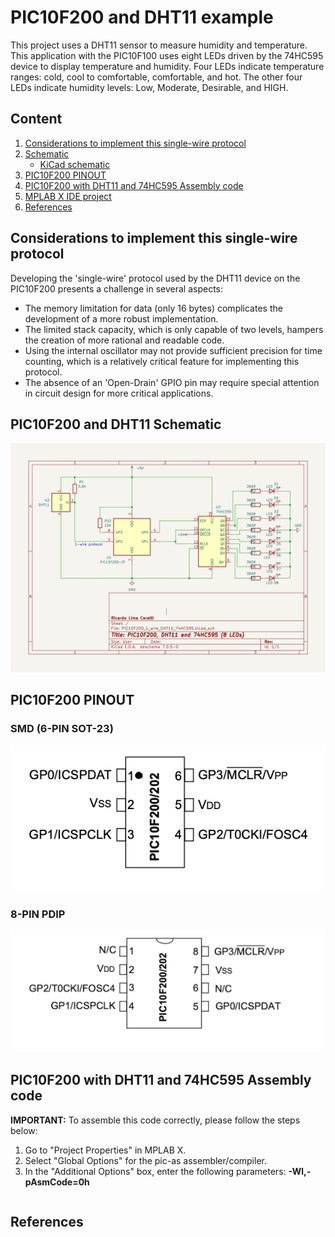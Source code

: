# PIC10F200 and DHT11 example

This project uses a DHT11 sensor to  measure humidity and temperature. This application with the PIC10F100 uses eight LEDs driven by the 74HC595 device to display temperature and humidity. Four LEDs indicate temperature ranges: cold, cool to comfortable, comfortable, and hot. The other four LEDs indicate humidity levels: Low, Moderate, Desirable, and HIGH.  


## Content

1. [Considerations to implement this single-wire protocol ](#considerations-to-implement-this-single-wire-protocol)
2. [Schematic](#pic10f200-and-dht11-schematic)
    * [KiCad schematic](./KiCad/)
3. [PIC10F200 PINOUT](#pic10f200-pinout)    
4. [PIC10F200 with  DHT11 and 74HC595 Assembly code](#pic10f200-with-dht11-and-74hc595-assembly-code)    
5. [MPLAB X IDE project](./MPLAB_EXAMPLE/)    
6. [References](#references)


## Considerations to implement this single-wire protocol 

Developing the 'single-wire' protocol used by the DHT11 device on the PIC10F200 presents a challenge in several aspects:

* The memory limitation for data (only 16 bytes) complicates the development of a more robust implementation.
* The limited stack capacity, which is only capable of two levels, hampers the creation of more rational and readable code.
* Using the internal oscillator may not provide sufficient precision for time counting, which is a relatively critical feature for implementing this protocol.
* The absence of an 'Open-Drain' GPIO pin may require special attention in circuit design for more critical applications.


## PIC10F200 and DHT11 Schematic 


![PIC10F200 and DHT11 Schematic](./schematic_pic10f200_DHT11_74HC595_LEDs.jpg)


## PIC10F200 PINOUT

### SMD (6-PIN SOT-23)

![PIC10F200 SMD PINOUT](./../../../images/pic10f200_smd_pinout.png)

### 8-PIN PDIP

![PIC10F200 DIP PINOUT](../../../images/PIC10F200_PINOUT.jpg)


## PIC10F200 with  DHT11 and 74HC595 Assembly code

**IMPORTANT:** To assemble this code correctly, please follow the steps below:
1. Go to "Project Properties" in MPLAB X.
2. Select "Global Options" for the pic-as assembler/compiler.
3. In the "Additional Options" box, enter the following parameters: **-Wl,-pAsmCode=0h**

```asm

```


## References